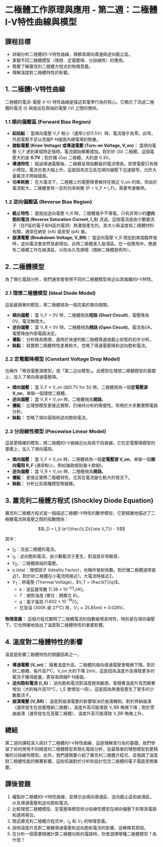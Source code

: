 # 二極體工作原理與應用 - 第二週：二極體I-V特性曲線與模型

## 課程目標
*   詳細分析二極體的I-V特性曲線，理解其順向導通與逆向截止區。
*   掌握不同二極體模型（理想、定電壓降、分段線性）的應用。
*   簡要了解蕭克利二極體方程式的物理意義。
*   理解溫度對二極體特性的影響。

## 1. 二極體I-V特性曲線

二極體的電流-電壓 (I-V) 特性曲線是描述其電學行為的核心。它顯示了流過二極體的電流 (I) 與施加在兩端的電壓 (V) 之間的關係。

### 1.1 順向偏壓區 (Forward Bias Region)
*   **起始點：** 當順向電壓 V_F 較小（通常小於0.5V）時，電流幾乎為零。此時，外部電壓不足以克服P-N接面內建電場的勢壘。
*   **膝點電壓 (Knee Voltage) 或導通電壓 (Turn-on Voltage, V_on)：** 當順向電壓 V_F 達到某個特定值時，電流開始顯著增加。對於矽 (Si) 二極體，這個電壓大約是 **0.7V**；對於鍺 (Ge) 二極體，大約是 0.3V。
*   **導通特性：** 超過導通電壓後，二極體呈現指數級的電流增長。即使電壓只有微小增加，電流也會大幅上升。這是因為空乏區在順向偏壓下迅速變窄，允許大量載流子跨越接面。
*   **功率耗散：** 在大電流下，二極體上的電壓降會維持在接近 V_on 的值，但由於電流較大，二極體會有一定的功率耗散 (P = V_F * I_F)，需要考慮散熱。

### 1.2 逆向偏壓區 (Reverse Bias Region)
*   **截止特性：** 當施加逆向電壓 V_R 時，二極體幾乎不導電。只有非常小的**逆向飽和電流 (Reverse Saturation Current, I_S)** 流過。這個電流是由少數載流子（在P區的電子和N區的電洞）熱激發產生的，其大小與溫度和二極體材料有關，通常在納安 (nA) 或皮安 (pA) 級。
*   **崩潰電壓 (Breakdown Voltage, V_BR)：** 當逆向電壓 V_R 增加到某個臨界值時，逆向電流會突然急劇增加，此時二極體進入崩潰區。在一般應用中，應避免二極體工作在崩潰區，以防永久性損壞（稽納二極體是例外）。

## 2. 二極體模型

為了簡化電路分析，我們通常會使用不同的二極體模型來近似其複雜的I-V特性。

### 2.1 理想二極體模型 (Ideal Diode Model)
這是最簡單的模型，將二極體視為一個完美的單向開關。
*   **順向偏壓：** 當 V_F > 0V 時，二極體視為**短路 (Short Circuit)**，電壓降為0V，電流無限大。
*   **逆向偏壓：** 當 V_R < 0V 時，二極體視為**開路 (Open Circuit)**，電流為0A，電壓降由外部電路決定。
*   **優點：** 分析極為簡便，適用於快速判斷二極體導通或截止狀態的初步分析。
*   **缺點：** 與實際二極體特性差異較大，忽略了導通電壓降和逆向飽和電流。

### 2.2 定電壓降模型 (Constant Voltage Drop Model)
也稱作「等效電壓源模型」或「第二近似模型」。此模型在理想二極體模型的基礎上，加入了順向導通電壓降。
*   **順向偏壓：** 當 V_F ≥ V_on (如0.7V for Si) 時，二極體視為一個**定電壓源 V_on**，串聯一個理想二極體。
*   **逆向偏壓：** 當 V_R < V_on 時，二極體視為**開路**。
*   **優點：** 比理想模型更接近實際，仍保持分析的簡便性。常用於大多數實際電路分析。
*   **缺點：** 忽略了順向電阻和逆向飽和電流。

### 2.3 分段線性模型 (Piecewise Linear Model)
這是更精確的模型，將二極體的I-V曲線近似為若干段直線。它在定電壓降模型的基礎上，加入了順向電阻。
*   **順向偏壓：** 當 V_F ≥ V_on 時，二極體視為一個**定電壓源 V_on**，串聯一個**順向電阻 R_F** (通常較小，例如幾歐姆到幾十歐姆)。
*   **逆向偏壓：** 當 V_R < V_on 時，二極體視為**開路**。
*   **優點：** 更接近實際二極體特性，尤其在電流變化較大的情況下。
*   **缺點：** 分析比前兩種模型稍複雜。

## 3. 蕭克利二極體方程式 (Shockley Diode Equation)

蕭克利二極體方程式是一個描述二極體I-V特性的數學模型，它更精確地描述了二極體電流與電壓之間的指數關係：

$$I_D = I_S (e^{\frac{V_D}{\eta V_T}} - 1)$$

其中：
*   $I_D$：流過二極體的電流。
*   $I_S$：逆向飽和電流，由少數載流子產生，對溫度非常敏感。
*   $V_D$：二極體兩端的電壓。
*   $\eta$ (eta)：理想因子 (Ideality Factor)，也稱作發射係數。對於鍺二極體通常接近1，對於矽二極體在小電流時接近1，大電流時接近2。
*   $V_T$：熱電壓 (Thermal Voltage)，$V_T = \frac{kT}{q}$。
    *   $k$：波茲曼常數 ($1.38 \times 10^{-23} J/K$)。
    *   $T$：絕對溫度 (單位：開爾文 K)。
    *   $q$：電子電荷 ($1.602 \times 10^{-19} C$)。
    *   在室溫 (300K 或 27°C) 時，$V_T \approx 25.85 \text{mV} \approx 0.026 \text{V}$。

**物理意義：** 這個方程式闡明了二極體電流的指數級增長特性，特別是在順向偏壓下。它也明確地指出了溫度對二極體特性的重要影響。

## 4. 溫度對二極體特性的影響

溫度是影響二極體特性的關鍵因素之一。
*   **導通電壓 (V_on)：** 隨著溫度升高，二極體的順向導通電壓會略微下降。對於矽二極體，每升高1°C，V_on 大約下降 2mV。這是因為溫度升高導致更多的載流子獲得能量，更容易跨越P-N接面。
*   **逆向飽和電流 (I_S)：** 逆向飽和電流對溫度極為敏感，會隨著溫度升高而顯著增加（大約每升高10°C，I_S 會增加一倍）。這是因為熱激發產生了更多的少數載流子。
*   **崩潰電壓 (V_BR)：** 溫度對崩潰電壓的影響取決於崩潰機制。對於齊納崩潰（通常發生在低壓稽納二極體），溫度升高可能導致 V_BR 略微下降；對於雪崩崩潰（通常發生在高壓二極體），溫度升高可能導致 V_BR 略微上升。

## 總結
第二週的課程深入探討了二極體的I-V特性曲線，這是理解其行為的基礎。我們學習了如何使用不同精度的二極體模型來簡化電路分析，從最簡單的理想模型到更精確的分段線性模型。此外，我們還簡要介紹了蕭克利二極體方程式，並強調了溫度對二極體性能的顯著影響。這些知識對於分析和設計包含二極體的電子電路至關重要。

## 課後習題
1.  繪製矽二極體的I-V特性曲線，並標示出順向導通區、逆向截止區和崩潰區，以及導通電壓和逆向飽和電流。
2.  比較理想二極體模型、定電壓降模型和分段線性模型在順向偏壓下的等效電路和適用場合。
3.  簡述蕭克利二極體方程式中，$I_S$ 和 $V_T$ 的物理意義。
4.  說明溫度升高對二極體導通電壓和逆向飽和電流的影響，並解釋其原因。
5.  在分析一個需要精確計算二極體功耗的電路時，你會選擇哪種二極體模型？為什麼？
